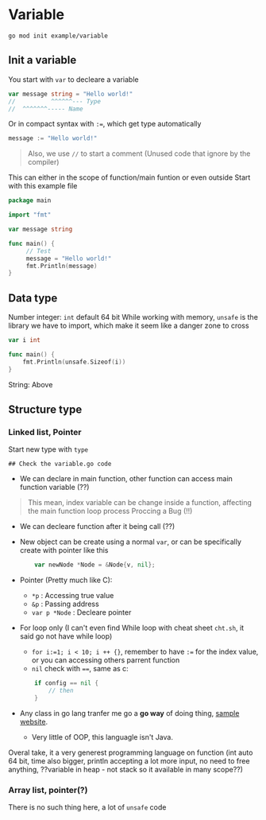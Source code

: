 # Variable

```
go mod init example/variable
```

## Init a variable

You start with `var` to decleare a variable

```go
var message string = "Hello world!"
//          ^^^^^^--- Type
//  ^^^^^^^----- Name
```

Or in compact syntax with `:=`, which get type automatically

```go
message := "Hello world!"
```

> Also, we use `//` to start a comment (Unused code that ignore by the compiler)

This can either in the scope of function/main funtion or even outside
Start with this example file

```go
package main

import "fmt"

var message string

func main() {
     // Test
     message = "Hello world!"
     fmt.Println(message)
}
```

## Data type

Number integer: `int` default 64 bit
While working with memory, `unsafe` is the library we have to import, which make it seem like a danger zone to cross

```go
var i int 

func main() {
    fmt.Println(unsafe.Sizeof(i))
}
```

String: Above

## Structure type

### Linked list, Pointer

Start new type with `type`

```
## Check the variable.go code
```

- We can declare in main function, other function can access main function variable (??)

> This mean, index variable can be change inside a function, affecting the main function loop process
> Proccing a Bug (!!)

- We can decleare function after it being call (??)
- New object can be create using a normal `var`, or can be specifically create with pointer like this

    ```go
        var newNode *Node = &Node{v, nil};
    ```

- Pointer (Pretty much like C):
    - `*p` : Accessing true value
    - `&p` : Passing address
    - `var p *Node` : Decleare pointer

- For loop only (I can't even find While loop with cheat sheet `cht.sh`, it said go not have while loop)
    - `for i:=1; i < 10; i ++ {}`, remember to have `:=` for the index value, or you can accessing others parrent function 
    - `nil` check with `==`, same as c:
    ```go
        if config == nil {
            // then
        }
    ```
- Any class in go lang tranfer me go a **go way** of doing thing, [sample website](https://tip.golang.org/doc/effective_go).
    - Very little of OOP, this languagle isn't Java. 

Overal take, it a very generest programming language on function (int auto 64 bit, time also bigger, println accepting a lot more input, no need to free anything, ??variable in heap - not stack so it available in many scope??)

### Array list, pointer(?)

There is no such thing here, a lot of `unsafe` code
